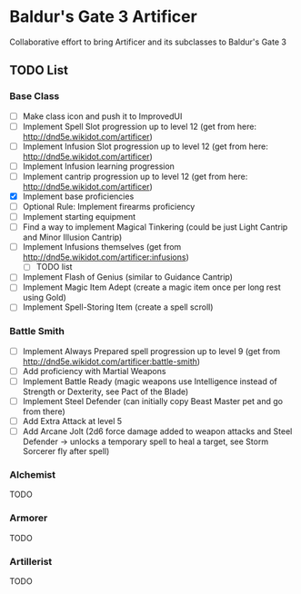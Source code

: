 # Baldur's Gate 3 Artificer
Collaborative effort to bring Artificer and its subclasses to Baldur's Gate 3

## TODO List
### Base Class
- [ ] Make class icon and push it to ImprovedUI
- [ ] Implement Spell Slot progression up to level 12 (get from here: http://dnd5e.wikidot.com/artificer)
- [ ] Implement Infusion Slot progression up to level 12 (get from here: http://dnd5e.wikidot.com/artificer)
- [ ] Implement Infusion learning progression
- [ ] Implement cantrip progression up to level 12 (get from here: http://dnd5e.wikidot.com/artificer)
- [x] Implement base proficiencies
- [ ] Optional Rule: Implement firearms proficiency
- [ ] Implement starting equipment
- [ ] Find a way to implement Magical Tinkering (could be just Light Cantrip and Minor Illusion Cantrip)
- [ ] Implement Infusions themselves (get from http://dnd5e.wikidot.com/artificer:infusions)
  - [ ] TODO list
- [ ] Implement Flash of Genius (similar to Guidance Cantrip)
- [ ] Implement Magic Item Adept (create a magic item once per long rest using Gold)
- [ ] Implement Spell-Storing Item (create a spell scroll)

### Battle Smith
- [ ] Implement Always Prepared spell progression up to level 9 (get from http://dnd5e.wikidot.com/artificer:battle-smith)
- [ ] Add proficiency with Martial Weapons
- [ ] Implement Battle Ready (magic weapons use Intelligence instead of Strength or Dexterity, see Pact of the Blade)
- [ ] Implement Steel Defender (can initially copy Beast Master pet and go from there)
- [ ] Add Extra Attack at level 5
- [ ] Add Arcane Jolt (2d6 force damage added to weapon attacks and Steel Defender -> unlocks a temporary spell to heal a target, see Storm Sorcerer fly after spell)

### Alchemist 
TODO

### Armorer 
TODO

### Artillerist 
TODO
